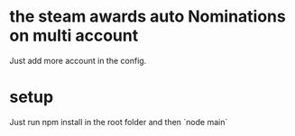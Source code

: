 # the steam awards auto Nominations on multi account

Just add more account in the config.

# setup
Just run npm install in the root folder
and then ´node main´